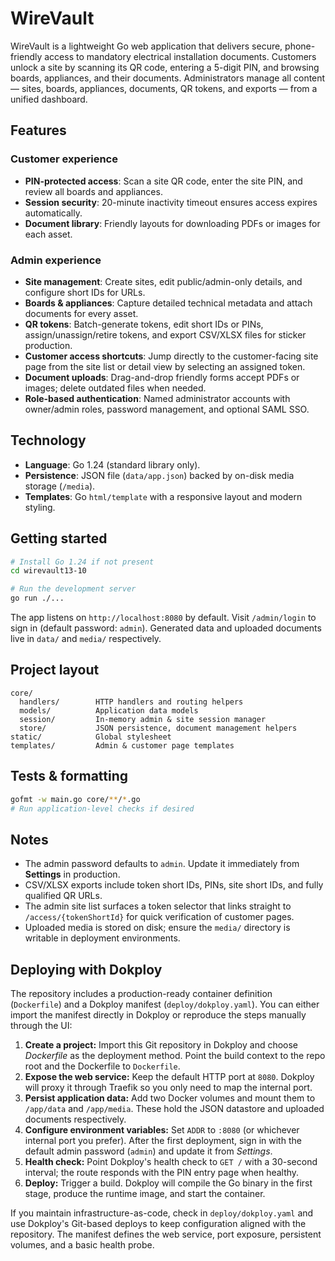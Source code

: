 # WireVault

WireVault is a lightweight Go web application that delivers secure, phone-friendly access to mandatory electrical installation documents. Customers unlock a site by scanning its QR code, entering a 5-digit PIN, and browsing boards, appliances, and their documents. Administrators manage all content — sites, boards, appliances, documents, QR tokens, and exports — from a unified dashboard.

## Features

### Customer experience
- **PIN-protected access**: Scan a site QR code, enter the site PIN, and review all boards and appliances.
- **Session security**: 20-minute inactivity timeout ensures access expires automatically.
- **Document library**: Friendly layouts for downloading PDFs or images for each asset.

### Admin experience
- **Site management**: Create sites, edit public/admin-only details, and configure short IDs for URLs.
- **Boards & appliances**: Capture detailed technical metadata and attach documents for every asset.
- **QR tokens**: Batch-generate tokens, edit short IDs or PINs, assign/unassign/retire tokens, and export CSV/XLSX files for sticker production.
- **Customer access shortcuts**: Jump directly to the customer-facing site page from the site list or detail view by selecting an assigned token.
- **Document uploads**: Drag-and-drop friendly forms accept PDFs or images; delete outdated files when needed.
- **Role-based authentication**: Named administrator accounts with owner/admin roles, password management, and optional SAML SSO.

## Technology
- **Language**: Go 1.24 (standard library only).
- **Persistence**: JSON file (`data/app.json`) backed by on-disk media storage (`/media`).
- **Templates**: Go `html/template` with a responsive layout and modern styling.

## Getting started

```bash
# Install Go 1.24 if not present
cd wirevault13-10

# Run the development server
go run ./...
```

The app listens on `http://localhost:8080` by default. Visit `/admin/login` to sign in (default password: `admin`). Generated data and uploaded documents live in `data/` and `media/` respectively.

## Project layout

```
core/
  handlers/        HTTP handlers and routing helpers
  models/          Application data models
  session/         In-memory admin & site session manager
  store/           JSON persistence, document management helpers
static/            Global stylesheet
templates/         Admin & customer page templates
```

## Tests & formatting

```bash
gofmt -w main.go core/**/*.go
# Run application-level checks if desired
```

## Notes
- The admin password defaults to `admin`. Update it immediately from **Settings** in production.
- CSV/XLSX exports include token short IDs, PINs, site short IDs, and fully qualified QR URLs.
- The admin site list surfaces a token selector that links straight to `/access/{tokenShortId}` for quick verification of customer pages.
- Uploaded media is stored on disk; ensure the `media/` directory is writable in deployment environments.

## Deploying with Dokploy

The repository includes a production-ready container definition (`Dockerfile`) and a Dokploy manifest (`deploy/dokploy.yaml`). You can either import the manifest directly in Dokploy or reproduce the steps manually through the UI:

1. **Create a project:** Import this Git repository in Dokploy and choose *Dockerfile* as the deployment method. Point the build context to the repo root and the Dockerfile to `Dockerfile`.
2. **Expose the web service:** Keep the default HTTP port at `8080`. Dokploy will proxy it through Traefik so you only need to map the internal port.
3. **Persist application data:** Add two Docker volumes and mount them to `/app/data` and `/app/media`. These hold the JSON datastore and uploaded documents respectively.
4. **Configure environment variables:** Set `ADDR` to `:8080` (or whichever internal port you prefer). After the first deployment, sign in with the default admin password (`admin`) and update it from *Settings*.
5. **Health check:** Point Dokploy's health check to `GET /` with a 30-second interval; the route responds with the PIN entry page when healthy.
6. **Deploy:** Trigger a build. Dokploy will compile the Go binary in the first stage, produce the runtime image, and start the container.

If you maintain infrastructure-as-code, check in `deploy/dokploy.yaml` and use Dokploy's Git-based deploys to keep configuration aligned with the repository. The manifest defines the web service, port exposure, persistent volumes, and a basic health probe.
